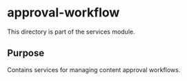 # approval-workflow

This directory is part of the services module.

## Purpose

Contains services for managing content approval workflows.
